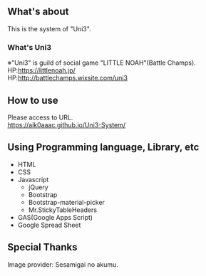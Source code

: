 ## What's about
This is the system of "Uni3".  

### What's Uni3
※"Uni3" is guild of social game "LITTLE NOAH"(Battle Champs).  
HP:https://littlenoah.jp/  
HP:http://battlechamps.wixsite.com/uni3  

## How to use
Please access to URL.  
https://aik0aaac.github.io/Uni3-System/  

## Using Programming language, Library, etc
- HTML  
- CSS  
- Javascript  
  - jQuery  
  - Bootstrap  
  - Bootstrap-material-picker  
  - Mr.StickyTableHeaders  
- GAS(Google Apps Script)  
- Google Spread Sheet  

## Special Thanks
Image provider: Sesamigai no akumu.
